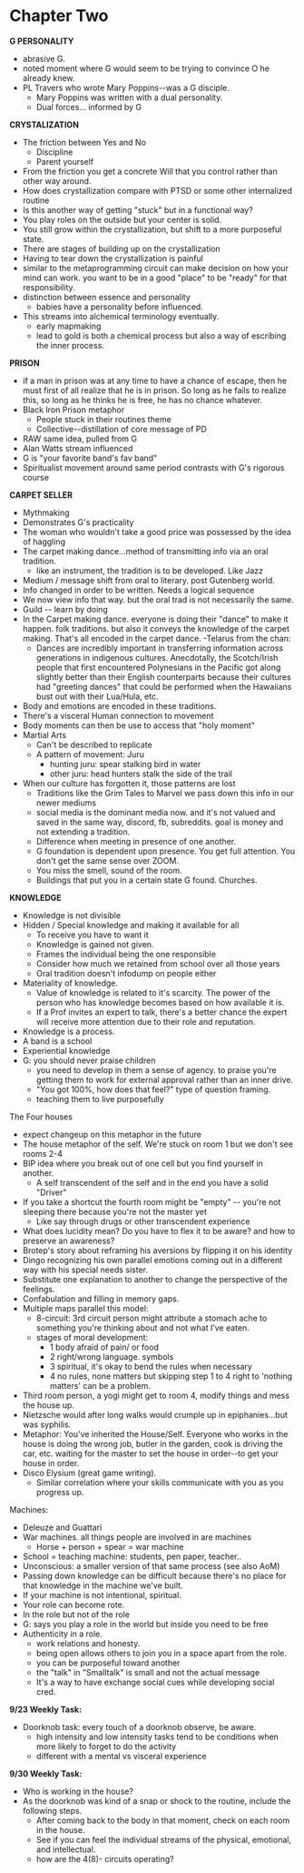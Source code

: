 # Chapter Two


**G PERSONALITY**
- abrasive G.
- noted moment where G would seem to be trying to convince O he already knew.
- PL Travers who wrote Mary Poppins--was a G disciple. 
    * Mary Poppins was written with a dual personality.
    * Dual forces... informed by G
	
**CRYSTALIZATION**
- The friction between Yes and No
	* Discipline
	* Parent yourself
- From the friction you get a concrete Will that you control rather than other way around.
- How does crystallization compare with PTSD or some other internalized routine
- Is this another way of getting "stuck" but in a functional way?
- You play roles on the outside but your center is solid.
- You still grow within the crystallization, but shift to a more purposeful state.
- There are stages of building up on the crystallization
- Having to tear down the crystallization is painful
- similar to the metaprogramming circuit can make decision on how your mind can work. you want to be in a good "place" to be "ready" for that responsibility.
- distinction between essence and personality
	* babies have a personality before influenced. 
- This streams into alchemical terminology eventually.
	* early mapmaking
	* lead to gold is both a chemical process but also a way of escribing the inner process.


**PRISON**
- if  a  man  in  prison  was  at  any  time  to  have  a  chance  of  escape,  then  he  must  first  of  all  realize that he is in prison. So long as he fails to realize this, so long as he thinks he is free, he has no chance whatever.
- Black Iron Prison metaphor 
	* People stuck in their routines theme
	* Collective--distillation of core message of PD
- RAW same idea, pulled from G 
- Alan Watts stream influenced
- G is "your favorite band's fav band"
- Spiritualist movement around same period contrasts with G's rigorous course

**CARPET SELLER**
- Mythmaking 
- Demonstrates G's practicality 
- The woman who wouldn't take a good price was possessed by the idea of haggling
- The carpet making dance...method of transmitting info via an oral tradition.
	* like an instrument, the tradition is to be developed. Like Jazz
- Medium / message shift from oral to literary. post Gutenberg world. 
- Info changed in order to be written. Needs a logical sequence
- We now view info that way. but the oral trad is not necessarily the same. 
- Guild -- learn by doing
- In the Carpet making dance. everyone is doing their "dance" to make it happen. folk traditions. but also it conveys the knowledge of the carpet making. That's all encoded in the carpet dance.
-Telarus from the chan:
	* Dances are incredibly important in transferring information across generations in indigenous cultures. Anecdotally, the Scotch/Irish people that first encountered Polynesians in the Pacific got along slightly better than their English counterparts because their cultures had "greeting dances" that could be performed when the Hawaiians bust out with their Lua/Hula, etc.
- Body and emotions are encoded in these traditions.
- There's a visceral Human connection to movement
- Body moments can then be use to access that "holy moment"
- Martial Arts
	* Can't be described to replicate
	* A pattern of movement: Juru
		* hunting juru: spear stalking bird in water
		* other juru: head hunters stalk the side of the trail
- When our culture has forgotten it, those patterns are lost
	* Traditions like the Grim Tales to Marvel we pass down this info in our newer mediums
	* social media is the dominant media now. and it's not valued and saved in the same way, discord, fb, subreddits. goal is money and not extending a tradition.
	* Difference when meeting in presence of one another. 
	* G foundation is dependent upon presence. You get full attention. You don't get the same sense over ZOOM.
	* You miss the smell, sound of the room.
	* Buildings that put you in a certain state G found. Churches.
	
**KNOWLEDGE**
- Knowledge is not divisible
- Hidden / Special knowledge and making it available for all
	* To receive you have to want it
	* Knowledge is gained not given.
	* Frames the individual being the one responsible
	* Consider how much we retained from school over all those years
	* Oral tradition doesn't infodump on people either
- Materiality of knowledge.
	* Value of knowledge is related to it's scarcity. The power of the person who has knowledge becomes based on how available it is. 
	* If a Prof invites an expert to talk, there's a better chance the expert will receive more attention due to their role  and reputation.
- Knowledge is a process. 
- A band is a school
- Experiential knowledge
- G: you should never praise children
	* you need to develop in them a sense of agency. to praise you're getting them to work for external approval rather than an inner drive.
	* "You got 100%, how does that feel?" type of question framing.
	* teaching them to live purposefully

The Four houses
- expect changeup on this metaphor in the future
- The house metaphor of the self. We're stuck on room 1 but we don't see rooms 2-4
- BIP idea where you break out of one cell but you find yourself in another.
	* A self transcendent of the self and in the end you have a solid "Driver"
- If you take a shortcut the fourth room might be "empty" -- you're not sleeping there because you're not the master yet 
	* Like say through drugs or other transcendent experience
- What does lucidity mean? Do you have to flex it to be aware? and how to preserve an awareness? 
- Brotep's story about reframing his aversions by flipping it on his identity
- Dingo recognizing his own parallel emotions coming out in a different way with his special needs sister. 
- Substitute one explanation to another to change the perspective of the feelings. 
- Confabulation and filling in memory gaps.
- Multiple maps parallel this model:
	* 8-circuit: 3rd circuit person might attribute a stomach ache to something you're thinking about and not what I’ve eaten.
	* stages of moral development:
		* 1 body afraid of pain/ or food
 		* 2 right/wrong language. symbols
		* 3 spiritual, it's okay to bend the rules when necessary
		* 4 no rules, none matters but skipping step 1 to 4 right to 'nothing matters' can be a problem.	
- Third room person, a yogi might get to room 4, modify things and mess the house up. 
- Nietzsche would after long walks would crumple up in epiphanies...but was syphilis.
- Metaphor: You've inherited the House/Self. Everyone who works in the house is doing the wrong job, butler in the garden, cook is driving the car, etc. waiting for the master to set the house in order--to get your house in order. 
- Disco Elysium (great game writing). 
	* Similar correlation where your skills communicate with you as you progress up.
	

Machines:
- Deleuze and Guattari
- War machines. all things people are involved in are machines
	* Horse + person + spear = war machine
- School = teaching machine: students, pen paper, teacher..
- Unconscious: a smaller version of that same process (see also AoM)
- Passing down knowledge can be difficult because there's no place for that knowledge in the machine we've built.
- If your machine is not intentional, spiritual. 
- Your role can become rote. 
- In the role but not of the role
- G: says you play a role in the world but inside you need to be free
- Authenticity in a role. 
	* work relations and honesty.
	* being open allows others to join you in a space apart from the role.
	* you can be purposeful toward another 
	* the "talk" in "Smalltalk" is small and not the actual message
	* It's a way to have exchange social cues while developing social cred. 

**9/23 Weekly Task:**

- Doorknob task: every touch of a doorknob observe, be aware.
	* high intensity and low intensity tasks tend to be conditions when more likely to forget to do the activity
	* different with a mental vs visceral experience

**9/30 Weekly Task:**
- Who is working in the house?
- As the doorknob was kind of a snap or shock to the routine, include the following steps.
	* After coming back to the body in that moment, check on each room in the house. 
	* See if you can feel the individual streams of the physical, emotional, and intellectual.
	* how are the 4(8)- circuits operating?
